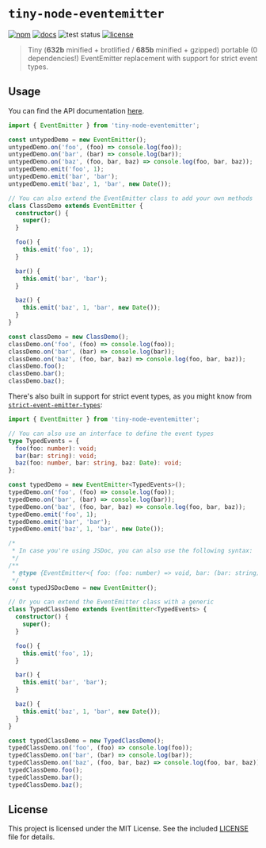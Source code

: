 # `tiny-node-eventemitter`

[![npm](https://img.shields.io/npm/v/tiny-node-eventemitter?style=for-the-badge)](https://www.npmjs.com/package/tiny-node-eventemitter) [![docs](https://img.shields.io/badge/docs-online-green?style=for-the-badge)](https://thedevminertv.github.io/tiny-node-eventemitter/) ![test status](https://img.shields.io/github/actions/workflow/status/thedevminertv/tiny-node-eventemitter/test.yml?style=for-the-badge) [![license](https://img.shields.io/github/license/thedevminertv/tiny-node-eventemitter?style=for-the-badge)](/LICENSE)

> Tiny (**632b** minified + brotlified / **685b** minified + gzipped) portable (0 dependencies!) EventEmitter replacement with support for strict event types.

## Usage

You can find the API documentation [here](https://thedevminertv.github.io/tiny-node-eventemitter/).

```ts
import { EventEmitter } from 'tiny-node-eventemitter';

const untypedDemo = new EventEmitter();
untypedDemo.on('foo', (foo) => console.log(foo));
untypedDemo.on('bar', (bar) => console.log(bar));
untypedDemo.on('baz', (foo, bar, baz) => console.log(foo, bar, baz));
untypedDemo.emit('foo', 1);
untypedDemo.emit('bar', 'bar');
untypedDemo.emit('baz', 1, 'bar', new Date());

// You can also extend the EventEmitter class to add your own methods
class ClassDemo extends EventEmitter {
  constructor() {
    super();
  }

  foo() {
    this.emit('foo', 1);
  }

  bar() {
    this.emit('bar', 'bar');
  }

  baz() {
    this.emit('baz', 1, 'bar', new Date());
  }
}

const classDemo = new ClassDemo();
classDemo.on('foo', (foo) => console.log(foo));
classDemo.on('bar', (bar) => console.log(bar));
classDemo.on('baz', (foo, bar, baz) => console.log(foo, bar, baz));
classDemo.foo();
classDemo.bar();
classDemo.baz();
```

There's also built in support for strict event types, as you might know from [`strict-event-emitter-types`](https://npmjs.com/strict-event-emitter-types):

```ts
import { EventEmitter } from 'tiny-node-eventemitter';

// You can also use an interface to define the event types
type TypedEvents = {
  foo(foo: number): void;
  bar(bar: string): void;
  baz(foo: number, bar: string, baz: Date): void;
};

const typedDemo = new EventEmitter<TypedEvents>();
typedDemo.on('foo', (foo) => console.log(foo));
typedDemo.on('bar', (bar) => console.log(bar));
typedDemo.on('baz', (foo, bar, baz) => console.log(foo, bar, baz));
typedDemo.emit('foo', 1);
typedDemo.emit('bar', 'bar');
typedDemo.emit('baz', 1, 'bar', new Date());

/*
 * In case you're using JSDoc, you can also use the following syntax:
 */
/**
 * @type {EventEmitter<{ foo: (foo: number) => void, bar: (bar: string) => void, baz: (foo: number, bar: string, baz: Date) => void }>}
 */
const typedJSDocDemo = new EventEmitter();

// Or you can extend the EventEmitter class with a generic
class TypedClassDemo extends EventEmitter<TypedEvents> {
  constructor() {
    super();
  }

  foo() {
    this.emit('foo', 1);
  }

  bar() {
    this.emit('bar', 'bar');
  }

  baz() {
    this.emit('baz', 1, 'bar', new Date());
  }
}

const typedClassDemo = new TypedClassDemo();
typedClassDemo.on('foo', (foo) => console.log(foo));
typedClassDemo.on('bar', (bar) => console.log(bar));
typedClassDemo.on('baz', (foo, bar, baz) => console.log(foo, bar, baz));
typedClassDemo.foo();
typedClassDemo.bar();
typedClassDemo.baz();
```

## License

This project is licensed under the MIT License. See the included [LICENSE](/LICENSE) file for details.
